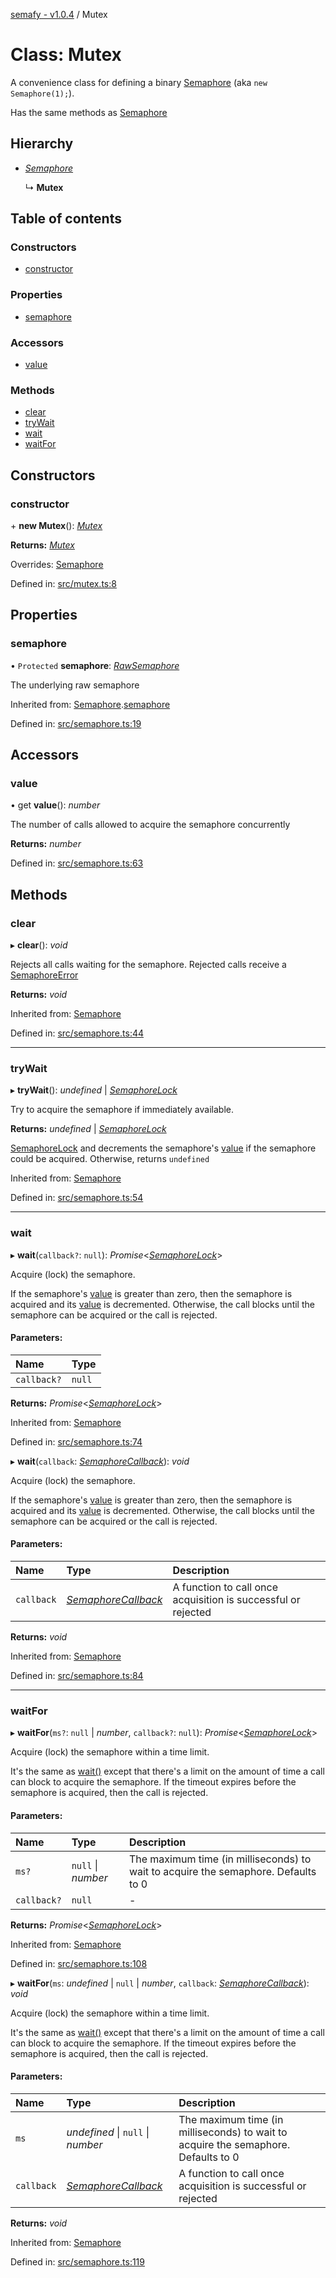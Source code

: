 [semafy - v1.0.4](../README.md) / Mutex

# Class: Mutex

A convenience class for defining a binary [Semaphore](semaphore.md) (aka `new Semaphore(1);`).

Has the same methods as [Semaphore](semaphore.md)

## Hierarchy

* [*Semaphore*](semaphore.md)

  ↳ **Mutex**

## Table of contents

### Constructors

- [constructor](mutex.md#constructor)

### Properties

- [semaphore](mutex.md#semaphore)

### Accessors

- [value](mutex.md#value)

### Methods

- [clear](mutex.md#clear)
- [tryWait](mutex.md#trywait)
- [wait](mutex.md#wait)
- [waitFor](mutex.md#waitfor)

## Constructors

### constructor

\+ **new Mutex**(): [*Mutex*](mutex.md)

**Returns:** [*Mutex*](mutex.md)

Overrides: [Semaphore](semaphore.md)

Defined in: [src/mutex.ts:8](https://github.com/havelessbemore/semafy/blob/c0263a3/src/mutex.ts#L8)

## Properties

### semaphore

• `Protected` **semaphore**: [*RawSemaphore*](rawsemaphore.md)

The underlying raw semaphore

Inherited from: [Semaphore](semaphore.md).[semaphore](semaphore.md#semaphore)

Defined in: [src/semaphore.ts:19](https://github.com/havelessbemore/semafy/blob/c0263a3/src/semaphore.ts#L19)

## Accessors

### value

• get **value**(): *number*

The number of calls allowed to acquire the semaphore concurrently

**Returns:** *number*

Defined in: [src/semaphore.ts:63](https://github.com/havelessbemore/semafy/blob/c0263a3/src/semaphore.ts#L63)

## Methods

### clear

▸ **clear**(): *void*

Rejects all calls waiting for the semaphore. Rejected calls receive a [SemaphoreError](semaphoreerror.md)

**Returns:** *void*

Inherited from: [Semaphore](semaphore.md)

Defined in: [src/semaphore.ts:44](https://github.com/havelessbemore/semafy/blob/c0263a3/src/semaphore.ts#L44)

___

### tryWait

▸ **tryWait**(): *undefined* \| [*SemaphoreLock*](semaphorelock.md)

Try to acquire the semaphore if immediately available.

**Returns:** *undefined* \| [*SemaphoreLock*](semaphorelock.md)

[SemaphoreLock](semaphorelock.md) and decrements the semaphore's [value](mutex.md#value) if the semaphore could be acquired.
Otherwise, returns `undefined`

Inherited from: [Semaphore](semaphore.md)

Defined in: [src/semaphore.ts:54](https://github.com/havelessbemore/semafy/blob/c0263a3/src/semaphore.ts#L54)

___

### wait

▸ **wait**(`callback?`: ``null``): *Promise*<[*SemaphoreLock*](semaphorelock.md)\>

Acquire (lock) the semaphore.

If the semaphore's [value](mutex.md#value) is greater than zero, then the semaphore is acquired
and its [value](mutex.md#value) is decremented. Otherwise, the call blocks until the semaphore
can be acquired or the call is rejected.

#### Parameters:

| Name | Type |
| :------ | :------ |
| `callback?` | ``null`` |

**Returns:** *Promise*<[*SemaphoreLock*](semaphorelock.md)\>

Inherited from: [Semaphore](semaphore.md)

Defined in: [src/semaphore.ts:74](https://github.com/havelessbemore/semafy/blob/c0263a3/src/semaphore.ts#L74)

▸ **wait**(`callback`: [*SemaphoreCallback*](../interfaces/semaphorecallback.md)): *void*

Acquire (lock) the semaphore.

If the semaphore's [value](mutex.md#value) is greater than zero, then the semaphore is acquired
and its [value](mutex.md#value) is decremented. Otherwise, the call blocks until the semaphore
can be acquired or the call is rejected.

#### Parameters:

| Name | Type | Description |
| :------ | :------ | :------ |
| `callback` | [*SemaphoreCallback*](../interfaces/semaphorecallback.md) | A function to call once acquisition is successful or rejected |

**Returns:** *void*

Inherited from: [Semaphore](semaphore.md)

Defined in: [src/semaphore.ts:84](https://github.com/havelessbemore/semafy/blob/c0263a3/src/semaphore.ts#L84)

___

### waitFor

▸ **waitFor**(`ms?`: ``null`` \| *number*, `callback?`: ``null``): *Promise*<[*SemaphoreLock*](semaphorelock.md)\>

Acquire (lock) the semaphore within a time limit.

It's the same as [wait()](mutex.md#wait) except that there's a limit on the amount of time a call
can block to acquire the semaphore. If the timeout expires before the semaphore is
acquired, then the call is rejected.

#### Parameters:

| Name | Type | Description |
| :------ | :------ | :------ |
| `ms?` | ``null`` \| *number* | The maximum time (in milliseconds) to wait to acquire the semaphore. Defaults to 0 |
| `callback?` | ``null`` | - |

**Returns:** *Promise*<[*SemaphoreLock*](semaphorelock.md)\>

Inherited from: [Semaphore](semaphore.md)

Defined in: [src/semaphore.ts:108](https://github.com/havelessbemore/semafy/blob/c0263a3/src/semaphore.ts#L108)

▸ **waitFor**(`ms`: *undefined* \| ``null`` \| *number*, `callback`: [*SemaphoreCallback*](../interfaces/semaphorecallback.md)): *void*

Acquire (lock) the semaphore within a time limit.

It's the same as [wait()](mutex.md#wait) except that there's a limit on the amount of time a call
can block to acquire the semaphore. If the timeout expires before the semaphore is
acquired, then the call is rejected.

#### Parameters:

| Name | Type | Description |
| :------ | :------ | :------ |
| `ms` | *undefined* \| ``null`` \| *number* | The maximum time (in milliseconds) to wait to acquire the semaphore. Defaults to 0 |
| `callback` | [*SemaphoreCallback*](../interfaces/semaphorecallback.md) | A function to call once acquisition is successful or rejected |

**Returns:** *void*

Inherited from: [Semaphore](semaphore.md)

Defined in: [src/semaphore.ts:119](https://github.com/havelessbemore/semafy/blob/c0263a3/src/semaphore.ts#L119)
